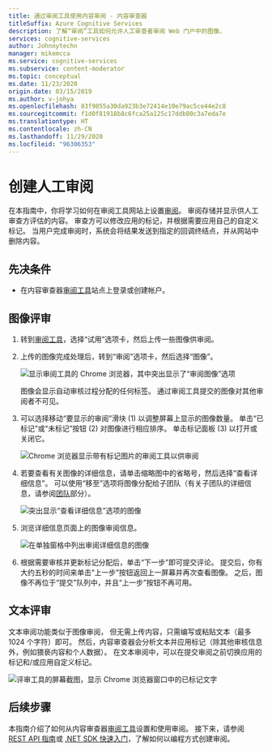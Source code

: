 ```yaml
---
title: 通过审阅工具使用内容审阅 - 内容审查器
titleSuffix: Azure Cognitive Services
description: 了解“审阅”工具如何允许人工审查者审阅 Web 门户中的图像。
services: cognitive-services
author: Johnnytechn
manager: mikemcca
ms.service: cognitive-services
ms.subservice: content-moderator
ms.topic: conceptual
ms.date: 11/23/2020
origin.date: 03/15/2019
ms.author: v-johya
ms.openlocfilehash: 83f9855a30da923b3e72414e10e79ac5ce44e2c8
ms.sourcegitcommit: f1d0f81918b8c6fca25a125c17ddb80c3a7eda7e
ms.translationtype: HT
ms.contentlocale: zh-CN
ms.lasthandoff: 11/29/2020
ms.locfileid: "96306353"
---
```

# <a name="create-human-reviews"></a>创建人工审阅

在本指南中，你将学习如何在审阅工具网站上设置[审阅](../review-api.md#reviews)。 审阅存储并显示供人工审查方评估的内容。 审查方可以修改应用的标记，并根据需要应用自己的自定义标记。 当用户完成审阅时，系统会将结果发送到指定的回调终结点，并从网站中删除内容。

## <a name="prerequisites"></a>先决条件

- 在内容审查器[审阅工具](https://contentmoderator.cognitive.microsoft.com/)站点上登录或创建帐户。

## <a name="image-reviews"></a>图像评审

1. 转到[审阅工具](https://contentmoderator.cognitive.microsoft.com/)，选择“试用”选项卡，然后上传一些图像供审阅。
1. 上传的图像完成处理后，转到“审阅”选项卡，然后选择“图像”。

    ![显示审阅工具的 Chrome 浏览器，其中突出显示了“审阅图像”选项](images/review-images-1.png)

    图像会显示自动审核过程分配的任何标签。 通过审阅工具提交的图像对其他审阅者不可见。

1. 可以选择移动“要显示的审阅”滑块 (1) 以调整屏幕上显示的图像数量。 单击“已标记”或“未标记”按钮 (2) 对图像进行相应排序。 单击标记面板 (3) 以打开或关闭它。

    ![Chrome 浏览器显示带有标记图片的审阅工具以供审阅](images/review-images-2.png)

1. 若要查看有关图像的详细信息，请单击缩略图中的省略号，然后选择“查看详细信息”。 可以使用“移至”选项将图像分配给子团队（有关子团队的详细信息，请参阅[团队](./configure.md#manage-team-and-subteams)部分）。

    ![突出显示“查看详细信息”选项的图像](images/review-images-3.png)

1. 浏览详细信息页面上的图像审阅信息。

    ![在单独窗格中列出审阅详细信息的图像](images/review-images-4.png)

1. 根据需要审核并更新标记分配后，单击“下一步”即可提交评论。 提交后，你有大约五秒的时间来单击“上一步”按钮返回上一屏幕并再次查看图像。 之后，图像不再位于“提交”队列中，并且“上一步”按钮不再可用。

## <a name="text-reviews"></a>文本评审

文本审阅功能类似于图像审阅， 但无需上传内容，只需编写或粘贴文本（最多 1024 个字符）即可。 然后，内容审查器会分析文本并应用标记（除其他审核信息外，例如猥亵内容和个人数据）。 在文本审阅中，可以在提交审阅之前切换应用的标记和/或应用自定义标记。

![评审工具的屏幕截图，显示 Chrome 浏览器窗口中的已标记文字](../images/reviewresults_text.png)

## <a name="next-steps"></a>后续步骤

本指南介绍了如何从内容审查器[审阅工具](https://contentmoderator.cognitive.microsoft.com)设置和使用审阅。 接下来，请参阅 [REST API 指南](../try-review-api-review.md)或 [.NET SDK 快速入门](../client-libraries.md?pivots=programming-language-csharp%253fpivots%253dprogramming-language-csharp)，了解如何以编程方式创建审阅。


